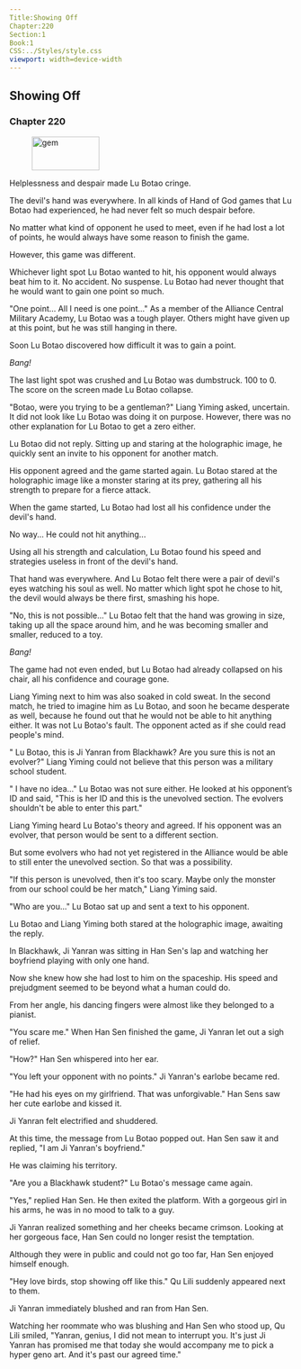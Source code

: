 ```yaml
---
Title:Showing Off 
Chapter:220 
Section:1 
Book:1 
CSS:../Styles/style.css 
viewport: width=device-width
---
```

  
## Showing Off
### Chapter 220
  
<figure>
	<img src="../Images/gem.gif" alt="gem" id="gem" width="120" height="60" />
</figure>
  

  
Helplessness and despair made Lu Botao cringe.

The devil's hand was everywhere. In all kinds of Hand of God games that Lu Botao had experienced, he had never felt so much despair before.

No matter what kind of opponent he used to meet, even if he had lost a lot of points, he would always have some reason to finish the game.

However, this game was different.

Whichever light spot Lu Botao wanted to hit, his opponent would always beat him to it. No accident. No suspense. Lu Botao had never thought that he would want to gain one point so much.

"One point... All I need is one point..." As a member of the Alliance Central Military Academy, Lu Botao was a tough player. Others might have given up at this point, but he was still hanging in there.

Soon Lu Botao discovered how difficult it was to gain a point.

*Bang!*

The last light spot was crushed and Lu Botao was dumbstruck. 100 to 0. The score on the screen made Lu Botao collapse.

"Botao, were you trying to be a gentleman?" Liang Yiming asked, uncertain. It did not look like Lu Botao was doing it on purpose. However, there was no other explanation for Lu Botao to get a zero either.

Lu Botao did not reply. Sitting up and staring at the holographic image, he quickly sent an invite to his opponent for another match.

His opponent agreed and the game started again. Lu Botao stared at the holographic image like a monster staring at its prey, gathering all his strength to prepare for a fierce attack.

When the game started, Lu Botao had lost all his confidence under the devil's hand.

No way... He could not hit anything...

Using all his strength and calculation, Lu Botao found his speed and strategies useless in front of the devil's hand.

That hand was everywhere. And Lu Botao felt there were a pair of devil's eyes watching his soul as well. No matter which light spot he chose to hit, the devil would always be there first, smashing his hope.

"No, this is not possible..." Lu Botao felt that the hand was growing in size, taking up all the space around him, and he was becoming smaller and smaller, reduced to a toy.

*Bang!*

The game had not even ended, but Lu Botao had already collapsed on his chair, all his confidence and courage gone.

Liang Yiming next to him was also soaked in cold sweat. In the second match, he tried to imagine him as Lu Botao, and soon he became desperate as well, because he found out that he would not be able to hit anything either. It was not Lu Botao's fault. The opponent acted as if she could read people's mind.

" Lu Botao, this is Ji Yanran from Blackhawk? Are you sure this is not an evolver?" Liang Yiming could not believe that this person was a military school student.

" I have no idea..." Lu Botao was not sure either. He looked at his opponent’s ID and said, "This is her ID and this is the unevolved section. The evolvers shouldn't be able to enter this part."

Liang Yiming heard Lu Botao's theory and agreed. If his opponent was an evolver, that person would be sent to a different section.

But some evolvers who had not yet registered in the Alliance would be able to still enter the unevolved section. So that was a possibility.

"If this person is unevolved, then it's too scary. Maybe only the monster from our school could be her match," Liang Yiming said.

"Who are you..." Lu Botao sat up and sent a text to his opponent.

Lu Botao and Liang Yiming both stared at the holographic image, awaiting the reply.

In Blackhawk, Ji Yanran was sitting in Han Sen's lap and watching her boyfriend playing with only one hand.

Now she knew how she had lost to him on the spaceship. His speed and prejudgment seemed to be beyond what a human could do.

From her angle, his dancing fingers were almost like they belonged to a pianist.

"You scare me." When Han Sen finished the game, Ji Yanran let out a sigh of relief.

"How?" Han Sen whispered into her ear.

"You left your opponent with no points." Ji Yanran's earlobe became red.

"He had his eyes on my girlfriend. That was unforgivable." Han Sens saw her cute earlobe and kissed it.

Ji Yanran felt electrified and shuddered.

At this time, the message from Lu Botao popped out. Han Sen saw it and replied, "I am Ji Yanran's boyfriend."

He was claiming his territory.

"Are you a Blackhawk student?" Lu Botao's message came again.

"Yes," replied Han Sen. He then exited the platform. With a gorgeous girl in his arms, he was in no mood to talk to a guy.

Ji Yanran realized something and her cheeks became crimson. Looking at her gorgeous face, Han Sen could no longer resist the temptation.

Although they were in public and could not go too far, Han Sen enjoyed himself enough.

"Hey love birds, stop showing off like this." Qu Lili suddenly appeared next to them.

Ji Yanran immediately blushed and ran from Han Sen.

Watching her roommate who was blushing and Han Sen who stood up, Qu Lili smiled, "Yanran, genius, I did not mean to interrupt you. It's just Ji Yanran has promised me that today she would accompany me to pick a hyper geno art. And it's past our agreed time."